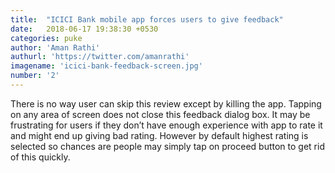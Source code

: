 ```yaml
---
title:  "ICICI Bank mobile app forces users to give feedback"
date:   2018-06-17 19:38:30 +0530
categories: puke
author: 'Aman Rathi'
authurl: 'https://twitter.com/amanrathi'
imagename: 'icici-bank-feedback-screen.jpg'
number: '2'
---
```

There is no way user can skip this review except by killing the app. Tapping on any area of screen does not close this feedback dialog box. It may be frustrating for users if they don’t have enough experience with app to rate it and might end up giving bad rating. However by default highest rating is selected so chances are people may simply tap on proceed button to get rid of this quickly.
